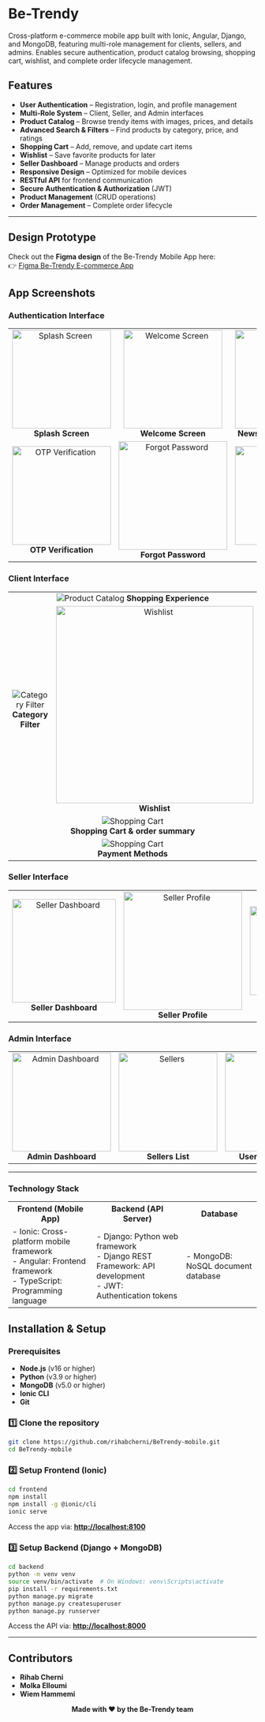 
# Be-Trendy
Cross-platform e-commerce mobile app built with Ionic, Angular, Django, and MongoDB, featuring multi-role management for clients, sellers, and admins. Enables secure authentication, product catalog browsing, shopping cart, wishlist, and complete order lifecycle management.

## Features
- **User Authentication** – Registration, login, and profile management
- **Multi-Role System** – Client, Seller, and Admin interfaces
- **Product Catalog** – Browse trendy items with images, prices, and details
- **Advanced Search & Filters** – Find products by category, price, and ratings
- **Shopping Cart** – Add, remove, and update cart items
- **Wishlist** – Save favorite products for later
- **Seller Dashboard** – Manage products and orders
- **Responsive Design** – Optimized for mobile devices
- **RESTful API** for frontend communication
- **Secure Authentication & Authorization** (JWT)
- **Product Management** (CRUD operations)
- **Order Management** – Complete order lifecycle

---

## Design Prototype  

Check out the **Figma design** of the Be-Trendy Mobile App here:  
👉 [Figma Be-Trendy E-commerce App](https://www.figma.com/design/DQMjL3EY0F8xQIcQf271rq/be-trendy-e-commerce-ionic-Mobile-App?node-id=0-1&p=f&t=csBGsgmDUgzSZA97-0)

## App Screenshots

### Authentication Interface

<div align="center">
  <table>
    <tr>
      <td align="center">
        <img src="screenshots/login/splash.PNG" alt="Splash Screen" width="200"/><br/>
        <b>Splash Screen</b><br/>
      </td>
      <td align="center">
        <img src="screenshots/login/welcome.PNG" alt="Welcome Screen" width="200"/><br/>
        <b>Welcome Screen</b><br/>
      </td>
      <td align="center">
        <img src="screenshots/login/newslteer.PNG" alt="Newsletter Subscription" width="200"/><br/>
        <b>Newsletter Subscription</b><br/>
      </td>
     <td align="center">
        <img src="screenshots/login/role.PNG" alt="Role Selection" width="200"/><br/>
        <b>Role Selection</b><br/>
      </td>
      <td align="center">
        <img src="screenshots/login/register1.PNG" alt="Register Step 1" width="200"/><br/>
        <b>Registration</b><br/>
      </td>
    </tr>
    <tr>
      <td align="center">
        <img src="screenshots/login/otp.PNG" alt="OTP Verification" width="200"/><br/>
        <b>OTP Verification</b><br/>
      </td>
    <td align="center">
          <img src="screenshots/login/forgot.PNG" alt="Forgot Password" width="220"/><br/>
          <b>Forgot Password</b><br/>
        </td>
     <td align="center">
        <img src="screenshots/login/login.PNG" alt="Login Screen" width="200"/><br/>
        <b>Login Screen</b><br/>
      </td>
      <td align="center">
        <img src="./screenshots/login/profil.PNG" alt="User Profile" width="200"/><br/>
        <b>User Profile</b><br/>
      </td>
       <td align="center">
        <img src="./screenshots/login/nav.PNG" alt="Nav" width="200"/><br/>
        <b>Menu</b><br/>
      </td>
    </tr>
  </table>
</div>

### Client Interface

<div align="center">
  <table>
    <tr>
     <td align="center" colspan="2">
        <img src="./screenshots/client/product.png" alt="Product Catalog"/>
        <b>Shopping Experience</b><br/>
      </td>
    </tr>
    <tr>
      <td align="center">
        <img src="./screenshots/client/category-all.png" alt="Category Filter"/>
        <b>Category Filter</b><br/>
      </td>
      <td align="center">
        <img src="./screenshots/client/9-favorite.PNG" alt="Wishlist" width="400"/><br/>
        <b>Wishlist</b><br/>
      </td>
    </tr>
    <tr>
      <td align="center" colspan="2">
        <img src="./screenshots/client/carte.png" alt="Shopping Cart"/><br/>
        <b>Shopping Cart & order summary</b>
      </td>
    </tr>
    <tr>
      <td align="center" colspan="2">
        <img src="./screenshots/client/pay.png" alt="Shopping Cart"/><br/>
        <b>Payment Methods</b><br/>
      </td>
    </tr>
  </table>
</div>

### Seller Interface
<div align="center">
  <table>
    <tr>
      <td align="center">
        <img src="./screenshots/seller/seller-dash.PNG" alt="Seller Dashboard" width="210"/><br/>
        <b>Seller Dashboard</b><br/>
      </td>
      <td align="center">
        <img src="./screenshots/seller/seller.PNG" alt="Seller Profile" width="240"/><br/>
        <b>Seller Profile</b><br/>
      </td>
        <td align="center">
        <img src="./screenshots/seller/add-pro.PNG" alt="Seller add" width="180"/><br/>
        <b>Add Product</b><br/>
      </td>
    </tr>
  </table>
</div>

### Admin Interface
<div align="center">
  <table>
    <tr>
      <td align="center">
        <img src="./screenshots/admin/admin-dash.PNG" alt="Admin Dashboard" width="200"/><br/>
        <b>Admin Dashboard</b><br/>
      </td>
      <td align="center">
        <img src="./screenshots/admin/client.PNG" alt="Sellers" width="200"/><br/>
        <b>Sellers List</b><br/>
      </td>
            <td align="center">
        <img src="./screenshots/admin/seller-add.PNG" alt="Add seller" width="200"/><br/>
        <b>User Management</b><br/>
      </td>
    </tr>
  </table>
</div>

---

### Technology Stack

<table>
  <tr>
    <th>Frontend (Mobile App)</th>
    <th>Backend (API Server)</th>
    <th>Database</th>
  </tr>
  <tr>
    <td>
      - Ionic: Cross-platform mobile framework <br/>
      - Angular: Frontend framework <br/>
      - TypeScript: Programming language
    </td>
    <td>
      - Django: Python web framework <br/>
      - Django REST Framework: API development <br/>
      - JWT: Authentication tokens
    </td>
    <td>
      - MongoDB: NoSQL document database
    </td>
  </tr>
</table>

## Installation & Setup

### Prerequisites
- **Node.js** (v16 or higher)
- **Python** (v3.9 or higher)
- **MongoDB** (v5.0 or higher)
- **Ionic CLI**
- **Git**

### 1️⃣ Clone the repository
```bash
git clone https://github.com/rihabcherni/BeTrendy-mobile.git
cd BeTrendy-mobile
```

### 2️⃣ Setup Frontend (Ionic)

```bash
cd frontend
npm install
npm install -g @ionic/cli
ionic serve
```

Access the app via: **[http://localhost:8100](http://localhost:8100)**

### 3️⃣ Setup Backend (Django + MongoDB)

```bash
cd backend
python -m venv venv
source venv/bin/activate  # On Windows: venv\Scripts\activate
pip install -r requirements.txt
python manage.py migrate
python manage.py createsuperuser
python manage.py runserver
```
Access the API via: **[http://localhost:8000](http://localhost:8000)**  

---

## Contributors

- **Rihab Cherni** 
- **Molka Elloumi**
- **Wiem Hammemi** 
<div align="center">
  <p><strong>Made with ❤️ by the Be-Trendy team</strong></p>

</div>
